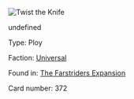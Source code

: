 
![Twist the Knife](https://warhammerunderworlds.com/wp-content/uploads/sites/6/2018/03/372_ENG.png)

undefined

Type: Ploy

Faction: [Universal](/factions/universal.md)

Found in: [The Farstriders Expansion](/locations/the-farstriders-expansion.md)

Card number: 372
